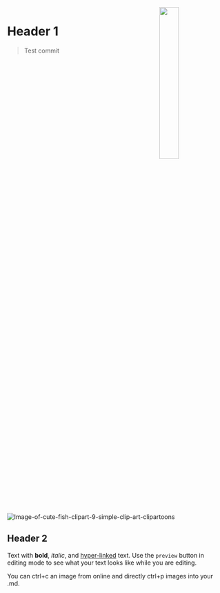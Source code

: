 <img align=right src="https://github.com/NSAWTraining/GithubProjectManagement/blob/main/sandbox/DRAFT_NSAWlogo_v2.png" width=30% height=30%>

# Header 1

> Test commit 

![Image-of-cute-fish-clipart-9-simple-clip-art-clipartoons](https://user-images.githubusercontent.com/122575015/236910133-5b36130e-098e-4e5f-aa19-6b4b8355f4ee.png)

## Header 2

Text with **bold**, _italic_, and [hyper-linked](https://ww2.amstat.org/meetings/wsds/2022/index.cfm) text. Use the `preview` button in editing mode to see what your text looks like while you are editing. 

You can ctrl+c an image from online and directly ctrl+p images into your .md. 
